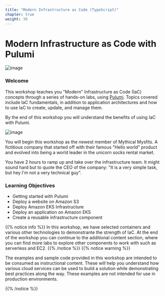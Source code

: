 ```yaml
---
title: "Modern Infrastructure as Code (TypeScript)"
chapter: true
weight: 30
---
```


# Modern Infrastructure as Code with Pulumi

![image](/images/PL.png)

### Welcome

This workshop teaches you "Modern" Infrastructure as Code (IaC) concepts through a series of hands-on labs, using [Pulumi](http://pulumi.com/).
Topics covered include IaC fundamentals, in addition to application architectures and how to use IaC to create, update, and manage them.

By the end of this workshop you will understand the benefits of using IaC with Pulumi.

![image](/images/mm.png)

You will begin this workshop as the newest member of Mythical Mysfits. A fictitious company that started off with their famous "Hello world" product and evolved into being a world leader in the unicorn socks rental market. 

You have 2 hours to ramp up and take over the infrastructure team. It might sound hard but to quote the CEO of the company: "It is a very simple task, but hey I'm not a very technical guy".  



### Learning Objectives

- Getting started with Pulumi
- Deploy a website on Amazon S3
- Deploy Amazon EKS Infrastructure
- Deploy an application on Amazon EKS
- Create a reusable infrastructure component

{{% notice info %}}
In this workshop, we have selected containers and various other technologies to demonstrante the strength of IaC. 
At the end of the workshop you can continue to the additional content section, where you can find more labs to explore other components to work with such as serverless and EC2.
{{% /notice %}}
{{% notice warning %}}
<p style='text-align: left;'>
The examples and sample code provided in this workshop are intended to be consumed as instructional content. 
These will help you understand how various cloud services can be used to build a solution while demonstrating best 
practices along the way. These examples are not intended for use in production environments.
</p>
{{% /notice %}}
